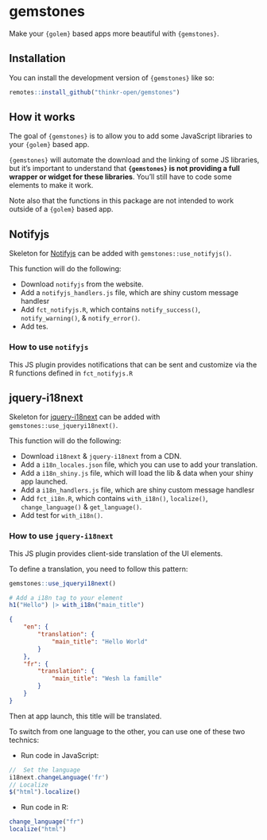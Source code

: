 
<!-- README.md is generated from README.Rmd. Please edit that file -->

# gemstones

<!-- badges: start -->
<!-- badges: end -->

Make your `{golem}` based apps more beautiful with `{gemstones}`.

## Installation

You can install the development version of `{gemstones}` like so:

``` r
remotes::install_github("thinkr-open/gemstones")
```

## How it works

The goal of `{gemstones}` is to allow you to add some JavaScript
libraries to your `{golem}` based app.

`{gemstones}` will automate the download and the linking of some JS
libraries, but it’s important to understand that **`{gemstones}` is not
providing a full wrapper or widget for these libraries**. You’ll still
have to code some elements to make it work.

Note also that the functions in this package are not intended to work
outside of a `{golem}` based app.

## Notifyjs

Skeleton for [Notifyjs](https://notifyjs.jpillora.com/) can be added
with `gemstones::use_notifyjs()`.

This function will do the following:

-   Download `notifyjs` from the website.
-   Add a `notifyjs_handlers.js` file, which are shiny custom message
    handlesr
-   Add `fct_notifyjs.R`, which contains `notify_success()`,
    `notify_warning()`, & `notify_error()`.
-   Add tes.

### How to use `notifyjs`

This JS plugin provides notifications that can be sent and customize via
the R functions defined in `fct_notifyjs.R`

## jquery-i18next

Skeleton for [jquery-i18next](https://github.com/i18next/jquery-i18next)
can be added with `gemstones::use_jqueryi18next()`.

This function will do the following:

-   Download `i18next` & `jquery-i18next` from a CDN.
-   Add a `i18n_locales.json` file, which you can use to add your
    translation.
-   Add a `i18n_shiny.js` file, which will load the lib & data when your
    shiny app launched.
-   Add a `i18n_handlers.js` file, which are shiny custom message
    handlesr
-   Add `fct_i18n.R`, which contains `with_i18n()`, `localize()`,
    `change_language()` & `get_language()`.
-   Add test for `with_i18n()`.

### How to use `jquery-i18next`

This JS plugin provides client-side translation of the UI elements.

To define a translation, you need to follow this pattern:

``` r
gemstones::use_jqueryi18next()
```

``` r
# Add a i18n tag to your element
h1("Hello") |> with_i18n("main_title")
```

``` json
{
    "en": {
        "translation": {
            "main_title": "Hello World"
        }
    },
    "fr": {
        "translation": {
            "main_title": "Wesh la famille"
        }
    }
}
```

Then at app launch, this title will be translated.

To switch from one language to the other, you can use one of these two
technics:

-   Run code in JavaScript:

``` javascript
//  Set the language
i18next.changeLanguage('fr')
// Localize
$("html").localize()
```

-   Run code in R:

``` r
change_language("fr")
localize("html")
```
